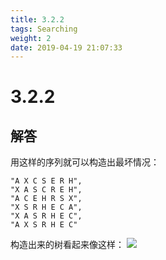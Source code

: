 ```yaml
---
title: 3.2.2
tags: Searching
weight: 2
date: 2019-04-19 21:07:33
---
```


# 3.2.2


## 解答

用这样的序列就可以构造出最坏情况：

```
"A X C S E R H",
"X A S C R E H",
"A C E H R S X",
"X S R H E C A",
"X A S R H E C",
"A X S R H E C"
```

构造出来的树看起来像这样：
![](/resources/3.2.2/1.png)
